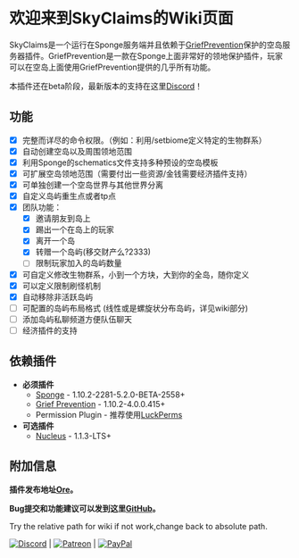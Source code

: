 # 欢迎来到SkyClaims的Wiki页面

SkyClaims是一个运行在Sponge服务端并且依赖于[GriefPrevention](https://forums.spongepowered.org/t/griefprevention-official-thread/1123)保护的空岛服务器插件。GriefPrevention是一款在Sponge上面非常好的领地保护插件，玩家可以在空岛上面使用GriefPrevention提供的几乎所有功能。

 本插件还在beta阶段，最新版本的支持在这里[Discord](https://discord.gg/EkVQycV)！

 ## 功能

 - [X] 完整而详尽的命令权限。（例如：利用/setbiome定义特定的生物群系）
 - [X] 自动创建空岛以及周围领地范围
 - [X] 利用Sponge的schematics文件支持多种预设的空岛模板
 - [X] 可扩展空岛领地范围（需要付出一些资源/金钱需要经济插件支持）
 - [X] 可单独创建一个空岛世界与其他世界分离
 - [X] 自定义岛屿重生点或者tp点
 - [X] 团队功能：
    - [X] 邀请朋友到岛上
    - [X] 踢出一个在岛上的玩家
    - [X] 离开一个岛
    - [X] 转赠一个岛屿(移交财产么?2333)
    - [ ] 限制玩家加入的岛屿数量
 - [X] 可自定义修改生物群系，小到一个方块，大到你的全岛，随你定义
 - [X] 可以定义限制刷怪机制
 - [X] 自动移除非活跃岛屿
 - [ ] 可配置的岛屿布局格式 (线性或是螺旋状分布岛屿，详见wiki部分)
 - [ ] 添加岛屿私聊频道方便队伍聊天
 - [ ] 经济插件的支持

  ## 依赖插件

 - **必须插件**
   - [Sponge](https://www.spongepowered.org/downloads) - 1.10.2-2281-5.2.0-BETA-2558+
   - [Grief Prevention](https://forums.spongepowered.org/t/griefprevention-official-thread/1123) - 1.10.2-4.0.0.415+
   - Permission Plugin - 推荐使用[LuckPerms](https://forums.spongepowered.org/t/luckperms-an-advanced-permissions-plugin/14274)
 - **可选插件**
   - [Nucleus](https://nucleuspowered.org) - 1.1.3-LTS+
   <!-- - Economy Plugin - [Economy Lite](https://ore.spongepowered.org/Flibio/EconomyLite), [Total Economy](https://ore.spongepowered.org/Erigitic/Total-Economy), or any other Sponge Economy plugin of your choosing. -->

 ## 附加信息

 **插件发布地址[Ore](https://ore.spongepowered.org/Mohron/SkyClaims/)。**

 **Bug提交和功能建议可以发到这里[GitHub](https://github.com/DevOnTheRocks/SkyClaims/issues)。**

Try the relative path for wiki if not work,change back to absolute path.

[![Discord](/SkyClaims/_images/Discord.png)](https://discord.gg/EkVQycV)
| [![Patreon](/SkyClaims/_images/Patreon.png)](https://www.patreon.com/mohron)
| [![PayPal](/SkyClaims/_images/Paypal.png)](https://www.paypal.me/mohron)
